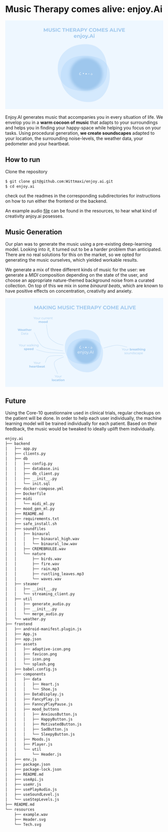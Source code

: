 # Music Therapy comes alive: enjoy.Ai

![Hero Image](https://github.com/Wittmaxi/enjoy.ai/blob/main/resources/Header.svg)

Enjoy.AI generates music that accompanies you in every situation of life. 
We envelop you in a **warm cocoon of music** that adapts to your surroundings and helps you in finding your happy-space while helping you focus on your tasks.
Using procedural generation, **we create soundscapes** adapted to your location, the surrounding noise-levels, the weather data, your pedometer and your heartbeat.

## How to run
Clone the repository
```
$ git clone git@github.com:Wittmaxi/enjoy.ai.git
$ cd enjoy.ai
```
check out the readmes in the corresponding subdirectories for instructions on how to run either the frontend or the backend.

An example audio [file](resources/example.wav) can be found in the resources, to hear what kind of creativity anjoy.ai posesses.

<!-- In order to help you concentrate and in order to help you relieve your anxieties, we coordinate the sensor data to enhance your tune with [Binaural Beats](https://en.wikipedia.org/wiki/Beat_(acoustics)#Binaural_beats) and with subtle sounds of nature.  -->

## Music Generation

Our plan was to generate the music using a pre-existing deep-learning model. Looking into it, it turned out to be a harder problem than anticipated. There are no real solutions for this on the market, so we opted for generating the music ourselves, which yielded workable results.

We generate a mix of three different kinds of music for the user: we generate a *MIDI* composition depending on the state of the user, and choose an appropriate nature-themed background noise from a curated collection. On top of this we mix in some *binaural beats*, which are known to have positive effects on concentration, creativity and anxiety.
<!-- Binaural Beats increase concentration, creativity while helping alleviate anxiety. -->
<!-- Based on sensor data and on the "mood" the user enters, different nature sounds are added to the background. These sounds are sounds which are connotated with opsitive emotions and spark recovery in the listener. These sounds contain for example "Fire crackling" or "Rain drops". -->

![Tech Image](https://github.com/Wittmaxi/enjoy.ai/blob/main/resources/Tech.svg)

## Future

Using the Core-10 questionnaire used in clinical trials, regular checkups on the patient will be done. In order to help each user individually, the machine learning model will be trained individually for each patient.
Based on their feedback, the music would be tweaked to ideally uplift them individually.

```
enjoy.ai
├── backend
│   ├── app.py
│   ├── clients.py
│   ├── db
│   │   ├── config.py
│   │   ├── database.ini
│   │   ├── db_client.py
│   │   ├── __init__.py
│   │   └── init.sql
│   ├── docker-compose.yml
│   ├── Dockerfile
│   ├── midi
│   │   └── midi_ml.py
│   ├── mood_gen_ml.py
│   ├── README.md
│   ├── requirements.txt
│   ├── safe_install.sh
│   ├── soundfiles
│   │   ├── binaural
│   │   │   ├── binaural_high.wav
│   │   │   └── binaural_low.wav
│   │   ├── CREMEBRULEE.wav
│   │   └── nature
│   │       ├── birds.wav
│   │       ├── fire.wav
│   │       ├── rain.mp3
│   │       ├── rustling_leaves.mp3
│   │       └── waves.wav
│   ├── steamer
│   │   ├── __init__.py
│   │   └── streaming_client.py
│   ├── util
│   │   ├── generate_audio.py
│   │   ├── __init__.py
│   │   └── merge_audio.py
│   └── weather.py
├── frontend
│   ├── android-manifest.plugin.js
│   ├── App.js
│   ├── app.json
│   ├── assets
│   │   ├── adaptive-icon.png
│   │   ├── favicon.png
│   │   ├── icon.png
│   │   └── splash.png
│   ├── babel.config.js
│   ├── components
│   │   ├── data
│   │   │   ├── Heart.js
│   │   │   └── Shoe.js
│   │   ├── DataDisplay.js
│   │   ├── FancyPlay.js
│   │   ├── FanncyPlayPause.js
│   │   ├── mood_buttons
│   │   │   ├── AnxiousButton.js
│   │   │   ├── HappyButton.js
│   │   │   ├── MotivatedButton.js
│   │   │   ├── SadButton.js
│   │   │   └── SleepyButton.js
│   │   ├── Moods.js
│   │   ├── Player.js
│   │   └── util
│   │       └── Header.js
│   ├── env.js
│   ├── package.json
│   ├── package-lock.json
│   ├── README.md
│   ├── useApi.js
│   ├── useHr.js
│   ├── usePlayAudio.js
│   ├── useSoundLevel.js
│   └── useStepLevels.js
├── README.md
└── resources
    ├── example.wav
    ├── Header.svg
    └── Tech.svg
```
